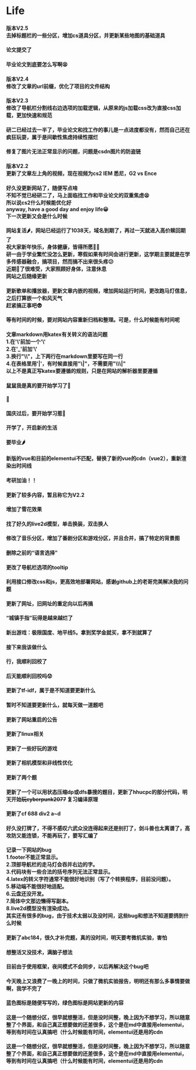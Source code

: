# Life


<!DOCTYPE html>
<html>
<head>
  <meta charset="UTF-8">
  <!-- import Vue before Element -->
  <script src="https://cdn.jsdelivr.net/npm/vue@2.5.16/dist/vue.js"></script>
  <!-- import JavaScript -->
  <script src="https://unpkg.com/element-ui@2.15.7/lib/index.js"></script>
  <!-- import CSS -->
  <link rel="stylesheet" href="https://unpkg.com/element-ui@2.15.7/lib/theme-chalk/index.css">
</head>
<body>
  <div id="app">
    <div class="block">
    <el-timeline>
    <el-timeline-item timestamp="2025/04/22 23:49" placement="top" color="green">
        <h4>版本V2.5<br>去掉标题栏的一些分区，增加cs道具分区，并更新某些地图的基础道具</h4>
    </el-timeline-item>
    <el-timeline-item timestamp="2025/04/09 17:57" placement="top" color="blue">
        <h4>论文提交了</h4>
    </el-timeline-item>
    <el-timeline-item timestamp="2024/11/15 23:04" placement="top" color="blue">
        <h4>毕业论文到底要怎么写啊😫</h4>
    </el-timeline-item>
    <el-timeline-item timestamp="2024/05/18 13:24" placement="top" color="green">
        <h4>版本V2.4<br>修改了文章的url前缀，优化了项目的文件结构</h4>
    </el-timeline-item>
    <el-timeline-item timestamp="2024/05/18 11:47" placement="top" color="green">
        <h4>版本V2.3<br>修改了导航栏分割线右边选项的加载逻辑，从原来的js加载css改为直接css加载，更加快速和规范</h4>
    </el-timeline-item>
    <el-timeline-item timestamp="2024/02/01 16:24" placement="top" color="blue">
        <h4>研二已经过去一半了，毕业论文和找工作的事儿是一点进度都没有，然而自己还在疯狂玩耍，属于是间歇性焦虑持续性摆烂</h4>
    </el-timeline-item>
    <el-timeline-item timestamp="2023/11/20 11:06" placement="top" color="green">
        <h4>修复了图片无法正常显示的问题，问题是csdn图片的防盗链</h4>
    </el-timeline-item>
    <el-timeline-item timestamp="2023/10/21 11:58" placement="top" color="green">
        <h4>版本V2.2<br>更新了文章左上角的视频，现在视频为cs2 IEM 悉尼，G2 vs Ence</h4>
    </el-timeline-item>
    <el-timeline-item timestamp="2023/10/18 00:17" placement="top" color="blue">
        <h4>好久没更新网站了，随便写点啥<br>不知不觉已经研二了，马上面临找工作和毕业论文的双重焦虑😫<br>所以说cs2什么时候能优化好<br>anyway, have a good day and enjoy life😀<br>下一次更新又会是什么时候</h4>
    </el-timeline-item>
    <el-timeline-item timestamp="2023/01/01 22:51" placement="top" color="blue">
        <h4>网站复活🌶️，网站已经运行了1038天，域名到期了，再过一天就进入高价赎回期了<br>祝大家新年快乐，身体健康，皆得所愿🎉🎉<br>研一由于学业繁忙没怎么更新，寒假如果有时间会进行更新，这学期主要就是在学多传感器融合，搞项目，然而搞不出来很头疼😕<br>近期🐑了很难受，大家照顾好身体，注意休息<br>网站之后随缘更新</h4>
    </el-timeline-item>
    <el-timeline-item timestamp="2022/10/15 19:33" placement="top" color="green">
        <h4>更新歌单和播放器，更新文章内嵌的视频，增加网站运行时间，更改跑马灯信息，之后打算嵌一个和风天气<br>赶紧搞正事吧😨</h4>
    </el-timeline-item>
    <el-timeline-item timestamp="2022/10/15 00:39" placement="top" color="green">
        <h4>等有时间的时候，要对网站内容重新归档和整理。可是，什么时候能有时间呢</h4>
    </el-timeline-item>
    <el-timeline-item timestamp="2022/10/15 00:09" placement="top" color="yellow">
        <h4>文章markdown用katex有关转义的语法问题<br>1.在'\'前加一个'\'<br>2.在'_'前加'\'<br>3.换行"\\"，上下两行在markdown里要写在同一行<br>4.在表格里用'|'，有时候直接用"\|"，不需要用"\\\|"<br>以上不是真正写katex要遵循的规则，只是在网站的解析器里要遵循</h4>
    </el-timeline-item>
    <el-timeline-item timestamp="2022/10/10 15:21" placement="top" color="blue">
        <h4>鼠鼠我是真的要开始学习了🥶</h4>
    </el-timeline-item>
    <el-timeline-item timestamp="2022/10/09 09:41" placement="top" color="blue">
        <h4>🥶</h4>
    </el-timeline-item>
    <el-timeline-item timestamp="2022/10/08 20:01" placement="top" color="blue">
        <h4>国庆过后，要开始学习惹🥱</h4>
    </el-timeline-item>
    <el-timeline-item timestamp="2022/09/21 16:34" placement="top" color="blue">
        <h4>开学了，开启新的生活</h4>
    </el-timeline-item>
    <el-timeline-item timestamp="2022/06/17 12:45" placement="top" color="blue">
        <h4>要毕业🌶️</h4>
    </el-timeline-item>
    <el-timeline-item timestamp="2022/06/17 12:43" placement="top" color="green">
        <h4>新版的vue和目前的elementui不匹配，替换了新的vue的cdn（vue2），重新渲染出时间线</h4>
    </el-timeline-item>
    <el-timeline-item timestamp="2021/12/23 01:16" placement="top" color="blue">
        <h4>考研加油！！</h4>
    </el-timeline-item>
    <el-timeline-item timestamp="2021/12/23 01:09" placement="top" color="green">
        <h4>更新了较多内容，暂且称它为V2.2</h4>
        <h4>增加了雪花效果</h4>
        <h4>找了好久的live2d模型，单击换装，双击换人</h4>
        <h4>修改了音乐分区，增加了番剧分区和游戏分区，并且合并，搞了特定的背景图</h4>
        <h4>删除之前的“语言选择”</h4>
        <h4>更改了导航栏选项的tooltip</h4>
        <h4>利用接口修改css和js，更高效地部署网站，感谢github上的老哥完美解决我的问题</h4>
    </el-timeline-item>
    <el-timeline-item timestamp="2021/12/01 15:49" placement="top" color="green">
        <h4>更新了网址，旧网址的重定向以后再搞</h4>
    </el-timeline-item>
    <el-timeline-item timestamp="2021/10/13 17:22" placement="top" color="blue">
        <h4>“城镇手指”玩得是越来越烂了</h4>
    </el-timeline-item>
    <el-timeline-item timestamp="2021/10/13 13:12" placement="top" color="blue">
        <h4>新出游戏：极限国度、地平线5。拿到奖学金就买，拿不到就算了</h4>
    </el-timeline-item>
    <el-timeline-item timestamp="2021/10/13 13:09" placement="top" color="blue">
        <h4>接下来我该做什么</h4>
    </el-timeline-item>
    <el-timeline-item timestamp="2021/10/12 17:28" placement="top" color="blue">
        <h4>行，我顺利回校了</h4>
    </el-timeline-item>
    <el-timeline-item timestamp="2021/10/10 08:15" placement="top" color="blue">
        <h4>后天能顺利回校吗😟</h4>
    </el-timeline-item>
    <el-timeline-item timestamp="2021/10/05 09:15" placement="top" color="green">
        <h4>更新了tf-idf，属于是不知道要更新什么</h4>
    </el-timeline-item>
    <el-timeline-item timestamp="2021/10/02 19:01" placement="top" color="green">
        <h4>暂时不知道要更新什么，就每天做一道题吧</h4>
    </el-timeline-item>
    <el-timeline-item timestamp="2021/09/30 21:16" placement="top" color="green">
        <h4>更新了网站重启的公告</h4>
    </el-timeline-item>
    <el-timeline-item timestamp="2021/03/17 22:13" placement="top" color="green">
        <h4>更新了linux相关</h4>
    </el-timeline-item>
    <el-timeline-item timestamp="2021/03/02 06:17" placement="top" color="green">
        <h4>更新了一些好玩的游戏</h4>
    </el-timeline-item>
    <el-timeline-item timestamp="2021/03/01 22:25" placement="top" color="green">
        <h4>更新了相机模型和非线性优化</h4>
    </el-timeline-item>
    <el-timeline-item timestamp="2020/12/09 22:55" placement="top" color="green">
        <h4>更新了两个题</h4>
    </el-timeline-item>
    <el-timeline-item timestamp="2020/12/09 22:55" placement="top" color="green">
        <h4>更新了一个可以用状态压缩dp或dfs暴搜的题目，更新了hhucpc的部分代码，明天开始<s>玩cyberpunk2077</s> 复习编译原理</h4>
    </el-timeline-item>
    <el-timeline-item timestamp="2020/12/05 11:07" placement="top" color="green">
        <h4>更新了cf 688 div2 a~d</h4>
    </el-timeline-item>
    <el-timeline-item timestamp="2020/12/04 16:30" placement="top" color="blue">
        <h4>好久没打牌了，不得不感叹六武众没连得起来还是别打了，剑斗兽也太离谱了，高攻防又能连锁，不能再玩了，要写汇编了</h4>
    </el-timeline-item>
    <el-timeline-item timestamp="2020/12/02 17:25" placement="top" color="yellow">
        <h4>记录一下网站的bug<br>
        1.footer不能正常显示。<br> 2.顶部导航栏的走马灯会吞并右边的字。<br> 3.代码块有一些合法的括号序列无法正常显示。<br> 4.latex的转义字符通常不能很好地识别（写了个转换程序，目前没问题）。<br> 5.移动端不能很好地适配。<br> 6.云盘还没开发。<br> 7.简体中文那边懒得写副本。<br> 8.live2d模型没有渲染成功。<br> 其实还有很多的bug，由于技术太弱以及没时间，这些bug和想法不知道要鸽到什么时候</h4>
    </el-timeline-item>
    <el-timeline-item timestamp="2020/12/02 16:53" placement="top" color="green">
        <h4>更新了abc184，很久才补完题，真的没时间，明天要考微机实验，害怕</h4>
    </el-timeline-item>
    <el-timeline-item timestamp="2020/12/02 00:01" placement="top" color="blue">
        <h4>想整活又没技术，满脑子想法</h4>
    </el-timeline-item>
    <el-timeline-item timestamp="2020/12/02 00:01" placement="top" color="blue">
        <h4>目前由于使用框架，夜间模式不会同步，以后再解决这个bug吧</h4>
    </el-timeline-item>
    <el-timeline-item timestamp="2020/12/02 00:01" placement="top" color="blue">
        <h4>今天晚上又浪费了一晚上的时间，只做了微机实验报告，明明还有那么多事情要做啊，我学不完了</h4>
    </el-timeline-item>
    <el-timeline-item timestamp="2020/12/02 00:01" placement="top" color="blue">
        <h4>蓝色图标是随便写写的，绿色图标是网站更新的内容</h4>
    </el-timeline-item>
    <el-timeline-item timestamp="2020/12/02 00:01" placement="top" color="green">
        <h4>这是一个随想分区，很早就想整活，但是没时间整，晚上因为不想学习，所以随意整了个界面，和自己真正想要做的还差很多，这个是在md中直接用elementui，等到有时间在认真搞吧（什么时候能有时间，elementui还是用的cdn</h4>
    </el-timeline-item>
    <el-timeline-item timestamp="2020/12/02 00:01" placement="top" color="green">
        <h4>这是一个随想分区，很早就想整活，但是没时间整，晚上因为不想学习，所以随意整了个界面，和自己真正想要做的还差很多，这个是在md中直接用elementui，等到有时间在认真搞吧（什么时候能有时间，elementui还是用的cdn</h4>
    </el-timeline-item>
  </el-timeline>
</div>
  </div>
</body>

  <script>
    new Vue({
      el: '#app',
      data: function() {
        return {
      };
      }
    })
  </script>
</html>

